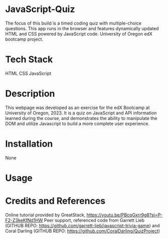 # JavaScript-Quiz

The focus of this build is a timed coding quiz with multiple-choice questions. This app runs in the browser and features dynamically updated HTML and CSS powered by JavaScript code. 
University of Oregon edX bootcamp project. 


# Tech Stack

HTML
CSS
JavaScript

# Description
This webpage was developed as an exercise for the edX Bootcamp at University of Oregon, 2023. It is a quiz on JavaScript and API information learned during the course, and demonstrates the ability to manipulate the DOM and utilize Javascript to build a more complete user experience.

# Installation
None

# Usage

# Credits and References
Online tutorial provided by GreatStack, https://youtu.be/PBcqGxrr9g8?si=P-F2-Z3keKfNd1HW
Peer support, referenced code from Garrett Lieb (GITHUB REPO: https://github.com/garrett-lieb/javascript-trivia-game) and Coral Darling (GITHUB REPO: https://github.com/CoralDarling/QuizProject)